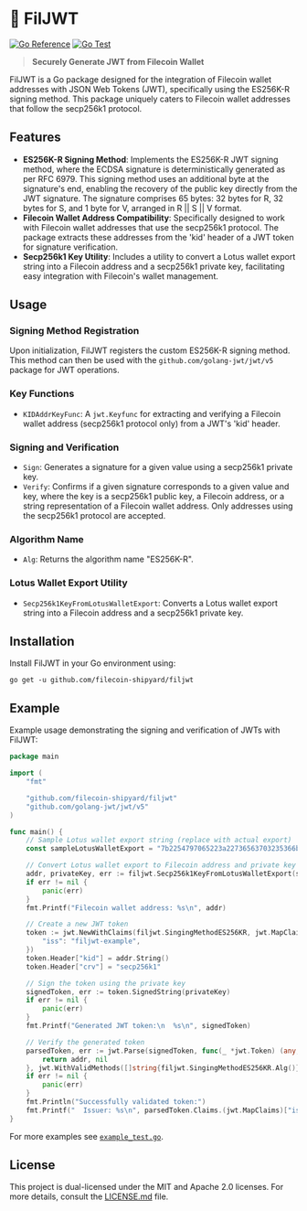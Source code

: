# :key: FilJWT

[![Go Reference](https://pkg.go.dev/badge/github.com/filecoin-shipyard/filjwt.svg)](https://pkg.go.dev/github.com/filecoin-shipyard/filjwt)
[![Go Test](https://github.com/filecoin-shipyard/filjwt/actions/workflows/go-test.yml/badge.svg)](https://github.com/filecoin-shipyard/filjwt/actions/workflows/go-test.yml)

> **Securely Generate JWT from Filecoin Wallet**

FilJWT is a Go package designed for the integration of Filecoin wallet addresses with JSON Web Tokens (JWT), specifically using the ES256K-R signing method. This package uniquely caters to Filecoin wallet addresses that follow the secp256k1 protocol.

## Features
- **ES256K-R Signing Method**: Implements the ES256K-R JWT signing method, where the ECDSA signature is deterministically generated as per RFC 6979. This signing method uses an additional byte at the signature's end, enabling the recovery of the public key directly from the JWT signature. The signature comprises 65 bytes: 32 bytes for R, 32 bytes for S, and 1 byte for V, arranged in R || S || V format.
- **Filecoin Wallet Address Compatibility**: Specifically designed to work with Filecoin wallet addresses that use the secp256k1 protocol. The package extracts these addresses from the 'kid' header of a JWT token for signature verification.
- **Secp256k1 Key Utility**: Includes a utility to convert a Lotus wallet export string into a Filecoin address and a secp256k1 private key, facilitating easy integration with Filecoin's wallet management.

## Usage

### Signing Method Registration
Upon initialization, FilJWT registers the custom ES256K-R signing method. This method can then be used with the `github.com/golang-jwt/jwt/v5` package for JWT operations.

### Key Functions
- `KIDAddrKeyFunc`: A `jwt.Keyfunc` for extracting and verifying a Filecoin wallet address (secp256k1 protocol only) from a JWT's 'kid' header.

### Signing and Verification
- `Sign`: Generates a signature for a given value using a secp256k1 private key.
- `Verify`: Confirms if a given signature corresponds to a given value and key, where the key is a secp256k1 public key, a Filecoin address, or a string representation of a Filecoin wallet address. Only addresses using the secp256k1 protocol are accepted.

### Algorithm Name
- `Alg`: Returns the algorithm name "ES256K-R".

### Lotus Wallet Export Utility
- `Secp256k1KeyFromLotusWalletExport`: Converts a Lotus wallet export string into a Filecoin address and a secp256k1 private key.

## Installation
Install FilJWT in your Go environment using:

```shell
go get -u github.com/filecoin-shipyard/filjwt
```

## Example
Example usage demonstrating the signing and verification of JWTs with FilJWT:

```go
package main

import (
	"fmt"

	"github.com/filecoin-shipyard/filjwt"
	"github.com/golang-jwt/jwt/v5"
)

func main() {
	// Sample Lotus wallet export string (replace with actual export)
	const sampleLotusWalletExport = "7b2254797065223a22736563703235366b31222c22507269766174654b6579223a226f784132746e774378426552303055734561766f56637551722b6d4133596b7346567543346254416873303d227d"

	// Convert Lotus wallet export to Filecoin address and private key
	addr, privateKey, err := filjwt.Secp256k1KeyFromLotusWalletExport(sampleLotusWalletExport)
	if err != nil {
		panic(err)
	}
	fmt.Printf("Filecoin wallet address: %s\n", addr)

	// Create a new JWT token
	token := jwt.NewWithClaims(filjwt.SingingMethodES256KR, jwt.MapClaims{
		"iss": "filjwt-example",
	})
	token.Header["kid"] = addr.String()
	token.Header["crv"] = "secp256k1"

	// Sign the token using the private key
	signedToken, err := token.SignedString(privateKey)
	if err != nil {
		panic(err)
	}
	fmt.Printf("Generated JWT token:\n  %s\n", signedToken)

	// Verify the generated token
	parsedToken, err := jwt.Parse(signedToken, func(_ *jwt.Token) (any, error) {
		return addr, nil
	}, jwt.WithValidMethods([]string{filjwt.SingingMethodES256KR.Alg()}))
	if err != nil {
		panic(err)
	}
	fmt.Println("Successfully validated token:")
	fmt.Printf("  Issuer: %s\n", parsedToken.Claims.(jwt.MapClaims)["iss"])
}
```

For more examples see [`example_test.go`](./example_test.go).

## License
This project is dual-licensed under the MIT and Apache 2.0 licenses. For more details, consult the [LICENSE.md](LICENSE.md) file.
